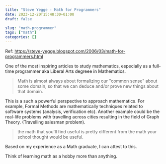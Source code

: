 ```yaml
---
title: "Steve Yegge - Math for Programmers"
date: 2023-12-20T15:48:30+01:00
draft: false

slug: "math-programmer" 
tags: ["math"]
categories: []
---
```


Ref: https://steve-yegge.blogspot.com/2006/03/math-for-programmers.html

One of the most inspiring articles to study mathematics, especially as a full-time programmer aka Liberal Arts degreee in Mathematics.

> Math is almost always about formalizing our "common sense" about some domain, so that we can deduce and/or prove new things about that domain. 

This is a such a powerful perspective to approach mathematics.
For example, Formal Methods are mathematically techniques related to software systems (analysis, verification etc).
Another example could be the real-life problems with travelling across cities resulting in the field of Graph Theory. (Travelling salesman problem).

> the math that you'll find useful is pretty different from the math your school thought would be useful. 

Based on my experience as a Math graduate, I can attest to this.

Think of learning math as a hobby more than anything.
